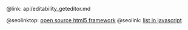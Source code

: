 @link: api/editability_geteditor.md

@seolinktop: [open source html5 framework](https://webix.com)
@seolink: [list in javascript](https://webix.com/widget/list/)